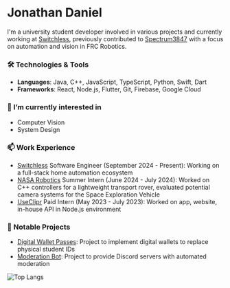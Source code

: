 # Jonathan Daniel

I'm a university student developer involved in various projects and currently working at [Switchless](https://www.linkedin.com/company/switchlessco), previously contributed to [Spectrum3847](https://github.com/Spectrum3847) with a focus on automation and vision in FRC Robotics.

### 🛠️ Technologies & Tools
- **Languages**: Java, C++, JavaScript, TypeScript, Python, Swift, Dart
- **Frameworks**: React, Node.js, Flutter, Git, Firebase, Google Cloud

### 🌱 I’m currently interested in
- Computer Vision
- System Design

### 📫 Work Experience
- [Switchless](https://switchless.co/) Software Engineer (September 2024 - Present): Working on a full-stack home automation ecosystem
- [NASA Robotics](https://github.com/nasa-sra) Summer Intern (June 2024 - July 2024): Worked on C++ controllers for a lightweight transport rover, evaluated potential camera systems for the Space Exploration Vehicle
- [UseClipr](https://github.com/CliprTX) Paid Intern (May 2023 - July 2023): Worked on app, website, in-house API in Node.js environment

### 💼 Notable Projects
- [Digital Wallet Passes](https://github.com/Daniel-J101/pass-generator-backend): Project to implement digital wallets to replace physical student IDs
- [Moderation Bot](https://github.com/Daniel-J101/Discord-Moderation-Bot): Project to provide Discord servers with automated moderation

![Top Langs](https://github-readme-stats.vercel.app/api/top-langs/?username=Daniel-J101&layout=compact&hide=css,jupyter%20notebook,c,assembly&theme=one_dark_pro)
